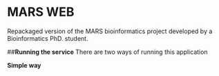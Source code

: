# **MARS WEB**
Repackaged version of the MARS bioinformatics project developed by a Bioinformatics PhD. student.

##**Running the service**
There are two ways of running this application  

**Simple way**
